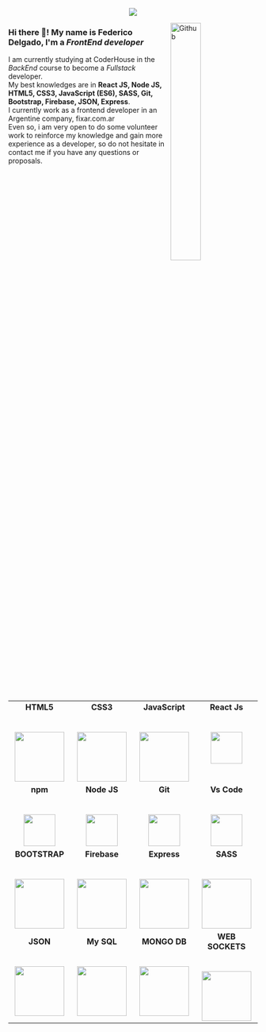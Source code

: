 <p align="center"><img src="https://i.imgur.com/A6bWGFl.gif"/></p>

<img width="35%" align="right" alt="Github" src="https://user-images.githubusercontent.com/48678280/88862734-4903af80-d201-11ea-968b-9c939d88a37c.gif" />

### Hi there 👋! My name is **Federico Delgado**, I'm a _FrontEnd developer_ <br> 
I am currently studying at CoderHouse in the _BackEnd_ course to become a _Fullstack_ developer. <br>
My best knowledges are in **React JS, Node JS, HTML5, CSS3, JavaScript (ES6), SASS, Git, Bootstrap, Firebase, JSON, Express**. <br>
I currently work as a frontend developer in an Argentine company, fixar.com.ar <br>
Even so, i am very open to do some volunteer work to reinforce my knowledge and gain more experience as a developer, so do not hesitate in contact me if you have any questions or proposals.



<table>
  <tbody>
    <tr valign="top">
      <td width="25%" align="center">
	      <span><strong>HTML5</strong></span><br><br><br>
        <img height="100px" src="https://cdn.svgporn.com/logos/html-5.svg">
      </td>
      <td width="25%" align="center">
	      <span><strong>CSS3</strong></span><br><br><br>
        <img height="100px" src="https://cdn.svgporn.com/logos/css-3.svg">
      </td>
      <td width="25%" align="center">
        <span><strong>JavaScript</strong></span><br><br><br>
        <img height="100px" src="https://cdn.svgporn.com/logos/javascript.svg">
      </td>
      <td width="25%" align="center">
        <span><strong>React Js</strong></span><br><br><br>
        <img height="64px" src="https://cdn.worldvectorlogo.com/logos/react-1.svg">
      </td>
    </tr>
    <tr valign="top">
      <td width="25%" align="center">
        <span><strong>npm</strong></span><br><br><br>
        <img height="64px" src="https://upload.wikimedia.org/wikipedia/commons/thumb/d/db/Npm-logo.svg/2560px-Npm-logo.svg.png">
      </td>
      <td width="25%" align="center">
        <span><strong>Node JS</strong></span><br><br><br>
        <img height="64px" src="https://cdn.svgporn.com/logos/nodejs.svg">
      </td>
      <td width="25%" align="center">
        <span><strong>Git</strong></span><br><br><br>
        <img height="64px" src="https://cdn.svgporn.com/logos/git-icon.svg">
      </td>
      <td width="25%" align="center">
        <span><strong>Vs Code</strong></span><br><br><br>
        <img height="64px" src="https://cdn.svgporn.com/logos/visual-studio-code.svg">
      </td>
    </tr>
    <tr valign="top">
      <td width="25%" align="center">
        <span><strong>BOOTSTRAP</strong></span><br><br><br>
        <img height="100px" src="https://upload.wikimedia.org/wikipedia/commons/thumb/b/b2/Bootstrap_logo.svg/1200px-Bootstrap_logo.svg.png">
      </td>
      <td width="25%" align="center">
        <span><strong>Firebase</strong></span><br><br><br>
        <img height="100px" src="https://www.vectorlogo.zone/logos/firebase/firebase-ar21.png">
      </td>
      <td width="25%" align="center">
        <span><strong>Express</strong></span><br><br><br>
        <img height="100px" src="https://cdn.svgporn.com/logos/express.svg">
      </td>
      <td width="25%" align="center">
        <span><strong>SASS</strong></span><br><br><br>
        <img height="100px" src="https://upload.wikimedia.org/wikipedia/commons/thumb/9/96/Sass_Logo_Color.svg/2560px-Sass_Logo_Color.svg.png">
      </td>
    </tr>
    <tr>
      <td width="25%" align="center">
	  <span><strong>JSON</strong></span><br><br><br>
	  <img height="100px" src="https://cdn.svgporn.com/logos/json.svg">
      </td>
      <td width="25%" align="center">
	  <span><strong>My SQL</strong></span><br><br><br>
	  <img height="100px" src="https://cdn.svgporn.com/logos/mysql.svg">
      </td>
      <td width="25%" align="center">
	  <span><strong>MONGO DB</strong></span><br><br><br>
	  <img height="100px" src="https://cdn.svgporn.com/logos/mongodb.svg">
      </td>
      <td width="25%" align="center">
	  <span><strong>WEB SOCKETS</strong></span><br><br><br>
	  <img height="100px" src="https://cdn.svgporn.com/logos/websocket.svg">
      </td>
    </tr>

  </tbody>
</table>
